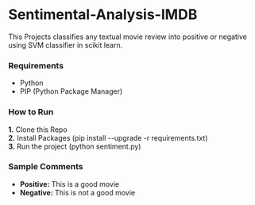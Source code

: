 # Sentimental-Analysis-IMDB
This Projects classifies any textual movie review into positive or negative using SVM classifier in scikit learn.

### Requirements
- Python
- PIP (Python Package Manager)

### How to Run
**1.** Clone this Repo <br />
**2.** Install Packages (pip install --upgrade -r requirements.txt) <br />
**3.** Run the project (python sentiment.py) <br />

### Sample Comments
- **Positive:** This is a good movie 			
- **Negative:** This is not a good movie		
